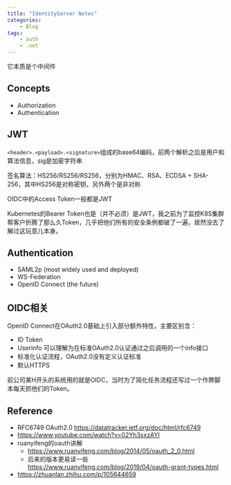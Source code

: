 ```yaml
---
title: "IdentityServer Notes"
categories:
    - Blog
tags:
    - auth
    - .net
---
```



它本质是个中间件

## Concepts

- Authorization
- Authentication

## JWT

`<header>.<payload>.<signature>`组成的base64编码，前两个解析之后是用户和算法信息，sig是加密字符串

签名算法：HS256/RS256/RS256，分别为HMAC、RSA、ECDSA + SHA-256，其中HS256是对称密钥，另外两个是非对称

OIDC中的Access Token一般都是JWT

Kubernetes的Bearer Token也是（并不必须）是JWT，我之前为了监控K8S集群帮客户折腾了那么久Token，几乎把他们所有的安全条例都破了一遍，居然没去了解过这玩意儿本身。

## Authentication

- SAML2p (most widely used and deployed)
- WS-Federation
- OpenID Connect (the future)

## OIDC相关

OpenID Connect在OAuth2.0基础上引入部分额外特性，主要区别含：

- ID Token
- Userinfo 可以理解为在标准OAuth2.0认证通过之后调用的一个info接口
- 标准化认证流程，OAuth2.0没有定义认证标准
- 默认HTTPS

前公司某H开头的系统用的就是OIDC，当时为了简化任务流程还写过一个作弊脚本每天抓他们的Token。



## 





## Reference


- RFC6749 OAuth2.0 https://datatracker.ietf.org/doc/html/rfc6749
- https://www.youtube.com/watch?v=02Yh3sxzAYI
- ruanyifeng的oauth讲解
  - https://www.ruanyifeng.com/blog/2014/05/oauth_2_0.html 
  - 后来的版本更易读一些 https://www.ruanyifeng.com/blog/2019/04/oauth-grant-types.html
- https://zhuanlan.zhihu.com/p/105644659
